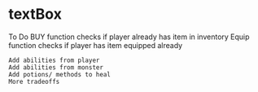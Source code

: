 # textBox

To Do
	BUY function checks if player already has item in inventory
	Equip function checks if player has item equipped already

	Add abilities from player
	Add abilities from monster
	Add potions/ methods to heal
	More tradeoffs